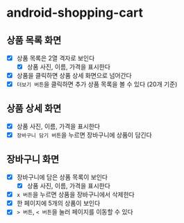 # android-shopping-cart

## 상품 목록 화면
- [x] 상품 목록은 2열 격자로 보인다
  - [x] 상품 사진, 이름, 가격을 표시한다
- [x] 상품을 클릭하면 상품 상세 화면으로 넘어간다
- [x] `더보기 버튼`을 클릭하면 추가 상품 목록을 볼 수 있다 (20개 기준)

## 상품 상세 화면
- [x] 상품 사진, 이름, 가격을 표시한다
- [x] `장바구니 담기 버튼`을 누르면 장바구니에 상품이 담긴다

## 장바구니 화면
- [x] 장바구니에 담은 상품 목록이 보인다
  - [x] 상품 사진, 이름, 가격을 표시한다
- [x] `x 버튼`을 누르면 상품을 장바구니에서 삭제한다
- [x] 한 페이지에 5개의 상품이 보인다
- [x] `> 버튼`, `< 버튼`을 눌러 페이지를 이동할 수 있다
